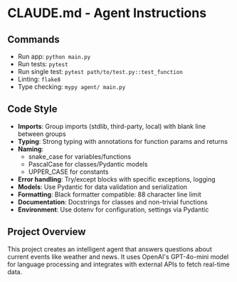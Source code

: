 # CLAUDE.md - Agent Instructions

## Commands
- Run app: `python main.py`
- Run tests: `pytest`
- Run single test: `pytest path/to/test.py::test_function`
- Linting: `flake8`
- Type checking: `mypy agent/ main.py`

## Code Style
- **Imports**: Group imports (stdlib, third-party, local) with blank line between groups
- **Typing**: Strong typing with annotations for function params and returns
- **Naming**: 
  - snake_case for variables/functions
  - PascalCase for classes/Pydantic models
  - UPPER_CASE for constants
- **Error handling**: Try/except blocks with specific exceptions, logging
- **Models**: Use Pydantic for data validation and serialization
- **Formatting**: Black formatter compatible: 88 character line limit
- **Documentation**: Docstrings for classes and non-trivial functions
- **Environment**: Use dotenv for configuration, settings via Pydantic

## Project Overview
This project creates an intelligent agent that answers questions about current events like weather and news. It uses 
OpenAI's GPT-4o-mini model for language processing and integrates with external APIs to fetch real-time data.
